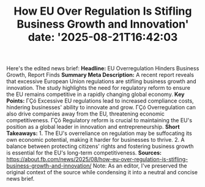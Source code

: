 ﻿---
title: "How EU Over Regulation Is Stifling Business Growth and Innovation'
date: '2025-08-21T16:42:03"
category: "Markets"
summary: ""
slug: "how eu over regulation is stifling business growth and innov"
source_urls:
  - "https://about.fb.com/news/2025/08/how-eu-over-regulation-is-stifling-business-growth-and-innovation/"
seo:
  title: "How EU Over Regulation Is Stifling Business Growth and Innovation | Hash n Hedge'
  description: '"
  keywords: ["news", "markets", "brief"]
---
Here's the edited news brief:  **Headline:** EU Overregulation Hinders Business Growth, Report Finds  **Summary Meta Description:** A recent report reveals that excessive European Union regulations are stifling business growth and innovation. The study highlights the need for regulatory reform to ensure the EU remains competitive in a rapidly changing global economy.  **Key Points:**  ΓÇó Excessive EU regulations lead to increased compliance costs, hindering businesses' ability to innovate and grow. ΓÇó Overregulation can also drive companies away from the EU, threatening economic competitiveness. ΓÇó Regulatory reform is crucial to maintaining the EU's position as a global leader in innovation and entrepreneurship.  **Short Takeaways:**  1. The EU's overreliance on regulation may be suffocating its own economic potential, making it harder for businesses to thrive. 2. A balance between protecting citizens' rights and fostering business growth is essential for the EU's long-term competitiveness.  **Sources:**  https://about.fb.com/news/2025/08/how-eu-over-regulation-is-stifling-business-growth-and-innovation/  Note: As an editor, I've preserved the original context of the source while condensing it into a neutral and concise news brief. 
